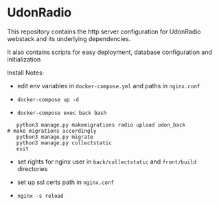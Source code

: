 # UdonRadio
This repository contains the http server configuration for
UdonRadio webstack and its underlying dependencies.

It also contains scripts for easy deployment, database
configuration and initialization

Install Notes:

- edit env variables in `docker-compose.yml` and paths in
`nginx.conf`

- `docker-compose up -d`

- `docker-compose exec back bash`
```
   python3 manage.py makemigrations radio upload udon_back
# make migrations accordingly
   python3 manage.py migrate
   python3 manage.py collectstatic
   exit
```

- set rights for nginx user in `back/collectstatic` and
`front/build` directories

- set up ssl certs path in `nginx.conf`

- `nginx -s reload`
